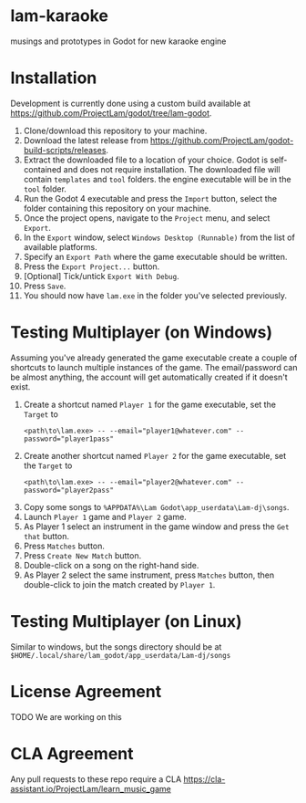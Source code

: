 # lam-karaoke
musings and prototypes in Godot for new karaoke engine

# Installation

Development is currently done using a custom build available at https://github.com/ProjectLam/godot/tree/lam-godot.

1. Clone/download this repository to your machine.
2. Download the latest release from https://github.com/ProjectLam/godot-build-scripts/releases.
3. Extract the downloaded file to a location of your choice. Godot is self-contained and does not require installation. The downloaded file will contain `templates` and `tool` folders. the engine executable will be in the `tool` folder.
4. Run the Godot 4 executable and press the `Import` button, select the folder containing this repository on your machine.
6. Once the project opens, navigate to the `Project` menu, and select `Export`.
7. In the `Export` window, select `Windows Desktop (Runnable)` from the list of available platforms.
8. Specify an `Export Path` where the game executable should be written.
9. Press the `Export Project...` button.
10. [Optional] Tick/untick `Export With Debug`.
11. Press `Save`.
12. You should now have `lam.exe` in the folder you've selected previously.

# Testing Multiplayer (on Windows)

Assuming you've already generated the game executable create a couple of shortcuts to
launch multiple instances of the game. The email/password can be almost anything, the account
will get automatically created if it doesn't exist.

1. Create a shortcut named `Player 1` for the game executable, set the `Target` to
   ```
   <path\to\lam.exe> -- --email="player1@whatever.com" --password="player1pass"
   ```
2. Create another shortcut named `Player 2` for the game executable, set the `Target` to
   ```
   <path\to\lam.exe> -- --email="player2@whatever.com" --password="player2pass"
   ```
3. Copy some songs to `%APPDATA%\Lam Godot\app_userdata\Lam-dj\songs`.
4. Launch `Player 1` game and `Player 2` game.
5. As Player 1 select an instrument in the game window and press the `Get that` button.
6. Press `Matches` button.
7. Press `Create New Match` button.
8. Double-click on a song on the right-hand side.
9. As Player 2 select the same instrument, press `Matches` button, then double-click to join the match created by `Player 1`.

# Testing Multiplayer (on Linux)

Similar to windows, but the songs directory should be at `$HOME/.local/share/lam_godot/app_userdata/Lam-dj/songs`

# License Agreement

TODO We are working on this

# CLA Agreement

Any pull requests to these repo require a CLA https://cla-assistant.io/ProjectLam/learn_music_game
